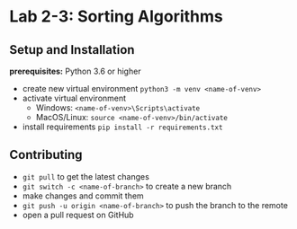 # Lab 2-3: Sorting Algorithms

## Setup and Installation

**prerequisites:** Python 3.6 or higher

- create new virtual environment `python3 -m venv <name-of-venv>`
- activate virtual environment
  - Windows: `<name-of-venv>\Scripts\activate`
  - MacOS/Linux: `source <name-of-venv>/bin/activate`
- install requirements `pip install -r requirements.txt`

## Contributing

- `git pull` to get the latest changes
- `git switch -c <name-of-branch>` to create a new branch
- make changes and commit them
- `git push -u origin <name-of-branch>` to push the branch to the remote
- open a pull request on GitHub
